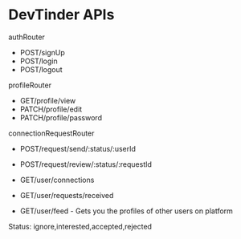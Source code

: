 # DevTinder APIs

authRouter
- POST/signUp
- POST/login
- POST/logout

profileRouter
- GET/profile/view
- PATCH/profile/edit
- PATCH/profile/password

connectionRequestRouter
- POST/request/send/:status/:userId
- POST/request/review/:status/:requestId

- GET/user/connections
- GET/user/requests/received
- GET/user/feed - Gets you the profiles of other users on platform

Status: ignore,interested,accepted,rejected